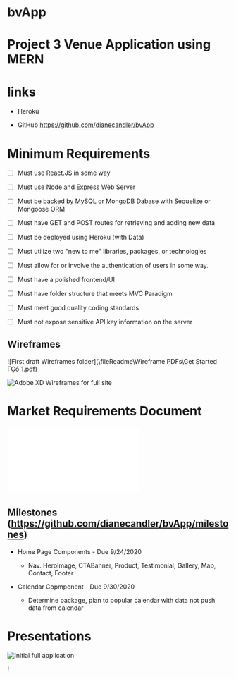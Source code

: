 # bvApp
# Project 3 Venue Application using MERN #

# links

* Heroku

* GitHub  https://github.com/dianecandler/bvApp

# Minimum Requirements
- [ ] Must use React.JS in some way

- [ ] Must use Node and Express Web Server

- [ ] Must be backed by MySQL or MongoDB Dabase with Sequelize or Mongoose ORM

- [ ] Must have GET and POST routes for retrieving and adding new data

- [ ] Must be deployed using Heroku  (with Data)

- [ ] Must utilize two "new to me" libraries, packages, or technologies 

- [ ] Must allow for or involve the authentication of users in some way.

- [ ] Must have a polished frontend/UI

- [ ] Must have folder structure that meets MVC Paradigm

- [ ] Must meet good quality coding standards

- [ ] Must not expose sensitive API key information on the server

## Wireframes
![First draft Wireframes folder](\fileReadme\Wireframe PDFs\Get Started ΓÇô 1.pdf)

![Adobe XD Wireframes for full site](https://xd.adobe.com/view/8ee2a4d6-8270-43d1-a5a3-aae92f6b7929-dbb1/?fullscreen)

# Market Requirements Document

![Summary of Client Requirements](/fileReadme/MktRqr.pdf)


## Milestones (https://github.com/dianecandler/bvApp/milestones)
* Home Page Components - Due 9/24/2020
    * Nav. HeroImage, CTABanner, Product, Testimonial, Gallery, Map, Contact, Footer

* Calendar Copmponent - Due 9/30/2020
    * Determine package, plan to popular calendar with data not push data from calendar

# Presentations

![Initial full application](/fileReadme/P3pres1)

!